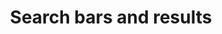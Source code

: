 ---
permalink: /search/
layout: styleguide
type: search
title: Search bars and results
lead: See <a href="https://playbook.cio.gov/designstandards/search-bar/">US Web Design Standards</a> for design description of search bars.
---